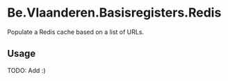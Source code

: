 # Be.Vlaanderen.Basisregisters.Redis

Populate a Redis cache based on a list of URLs.

## Usage

TODO: Add :)
